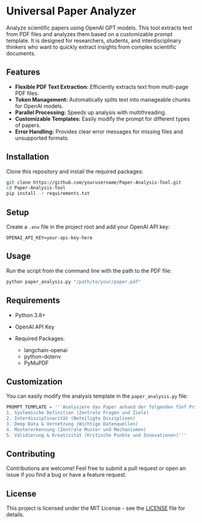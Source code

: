 # Universal Paper Analyzer

Analyze scientific papers using OpenAI GPT models. This tool extracts text from PDF files and analyzes them based on a customizable prompt template. It is designed for researchers, students, and interdisciplinary thinkers who want to quickly extract insights from complex scientific documents.

## Features

* **Flexible PDF Text Extraction:** Efficiently extracts text from multi-page PDF files.
* **Token Management:** Automatically splits text into manageable chunks for OpenAI models.
* **Parallel Processing:** Speeds up analysis with multithreading.
* **Customizable Templates:** Easily modify the prompt for different types of papers.
* **Error Handling:** Provides clear error messages for missing files and unsupported formats.

## Installation

Clone this repository and install the required packages:

```bash
git clone https://github.com/yourusername/Paper-Analysis-Tool.git
cd Paper-Analysis-Tool
pip install -r requirements.txt
```

## Setup

Create a `.env` file in the project root and add your OpenAI API key:

```
OPENAI_API_KEY=your-api-key-here
```

## Usage

Run the script from the command line with the path to the PDF file:

```bash
python paper_analysis.py "/path/to/your/paper.pdf"
```

## Requirements

* Python 3.8+
* OpenAI API Key
* Required Packages:

  * langchain-openai
  * python-dotenv
  * PyMuPDF

## Customization

You can easily modify the analysis template in the `paper_analysis.py` file:

```python
PROMPT_TEMPLATE = '''Analysiere das Paper anhand der folgenden fünf Prinzipien:
1. Systemische Definition (Zentrale Fragen und Ziele)
2. Interdisziplinarität (Beteiligte Disziplinen)
3. Deep Data & Vernetzung (Wichtige Datenquellen)
4. Mustererkennung (Zentrale Muster und Mechanismen)
5. Validierung & Kreativität (Kritische Punkte und Innovationen)'''
```

## Contributing

Contributions are welcome! Feel free to submit a pull request or open an issue if you find a bug or have a feature request.

## License

This project is licensed under the MIT License - see the [LICENSE](LICENSE) file for details.

